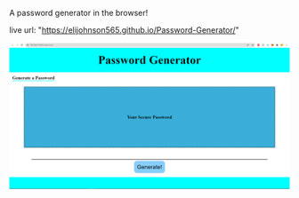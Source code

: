 A password generator in the browser!

live url: "https://elijohnson565.github.io/Password-Generator/"

![Screenshot](passwordgenerator.png?raw=true)